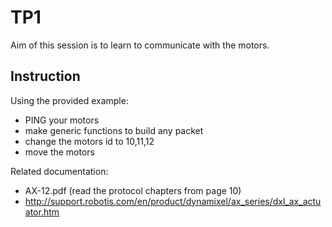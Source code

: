 # TP1

Aim of this session is to learn to communicate with the motors.

## Instruction

Using the provided example:
- PING your motors
- make generic functions to build any packet
- change the motors id to 10,11,12
- move the motors

Related documentation:

- AX-12.pdf (read the protocol chapters from page 10)
- http://support.robotis.com/en/product/dynamixel/ax_series/dxl_ax_actuator.htm
